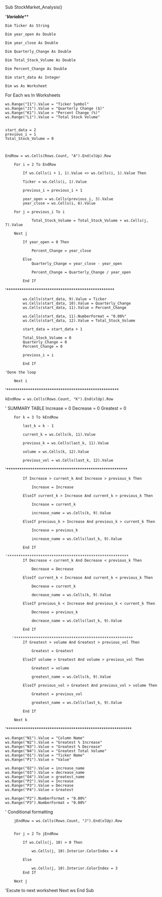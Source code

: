 Sub StockMarket_Analysis()

'*******Variable*********

    Dim Ticker As String
    
    Dim year_open As Double
    
    Dim year_close As Double
    
    Dim Quarterly_Change As Double
    
    Dim Total_Stock_Volume As Double
    
    Dim Percent_Change As Double
    
    Dim start_data As Integer
    
    Dim ws As Worksheet


For Each ws In Worksheets

    

    ws.Range("I1").Value = "Ticker Symbol"
    ws.Range("J1").Value = "Quarterly Change ($)"
    ws.Range("K1").Value = "Percent Change (%)"
    ws.Range("L1").Value = "Total Stock Volume"

    
    start_data = 2
    previous_i = 1
    Total_Stock_Volume = 0

    

    EndRow = ws.Cells(Rows.Count, "A").End(xlUp).Row

        For i = 2 To EndRow

            If ws.Cells(i + 1, 1).Value <> ws.Cells(i, 1).Value Then

            Ticker = ws.Cells(i, 1).Value

            previous_i = previous_i + 1

            year_open = ws.Cells(previous_i, 3).Value
            year_close = ws.Cells(i, 6).Value

        For j = previous_i To i

                Total_Stock_Volume = Total_Stock_Volume + ws.Cells(j, 7).Value

        Next j

            If year_open = 0 Then

                Percent_Change = year_close

            Else
                Quarterly_Change = year_close - year_open

                Percent_Change = Quarterly_Change / year_open

            End If
'**************************************************

            ws.Cells(start_data, 9).Value = Ticker
            ws.Cells(start_data, 10).Value = Quarterly_Change
            ws.Cells(start_data, 11).Value = Percent_Change

            ws.Cells(start_data, 11).NumberFormat = "0.00%"
            ws.Cells(start_data, 12).Value = Total_Stock_Volume

            start_data = start_data + 1

            Total_Stock_Volume = 0
            Quarterly_Change = 0
            Percent_Change = 0

            previous_i = i

            End If

    'Done the loop

        Next i

'****************************************************
  
    kEndRow = ws.Cells(Rows.Count, "K").End(xlUp).Row
' SUMMARY TABLE
    Increase = 0
    Decrease = 0
    Greatest = 0

        For k = 3 To kEndRow

            last_k = k - 1

            current_k = ws.Cells(k, 11).Value

            previous_k = ws.Cells(last_k, 11).Value

            volume = ws.Cells(k, 12).Value

            previous_vol = ws.Cells(last_k, 12).Value

   '********************************************************

            If Increase > current_k And Increase > previous_k Then

                Increase = Increase

            ElseIf current_k > Increase And current_k > previous_k Then

                Increase = current_k

                increase_name = ws.Cells(k, 9).Value

            ElseIf previous_k > Increase And previous_k > current_k Then

                Increase = previous_k

                increase_name = ws.Cells(last_k, 9).Value

            End If

    '*******************************************************
            If Decrease < current_k And Decrease < previous_k Then

                Decrease = Decrease

            ElseIf current_k < Increase And current_k < previous_k Then

                Decrease = current_k

                decrease_name = ws.Cells(k, 9).Value

            ElseIf previous_k < Increase And previous_k < current_k Then

                Decrease = previous_k

                decrease_name = ws.Cells(last_k, 9).Value

            End If

       '******************************************************
            If Greatest > volume And Greatest > previous_vol Then

                Greatest = Greatest

            ElseIf volume > Greatest And volume > previous_vol Then

                Greatest = volume

                greatest_name = ws.Cells(k, 9).Value

            ElseIf previous_vol > Greatest And previous_vol > volume Then

                Greatest = previous_vol

                greatest_name = ws.Cells(last_k, 9).Value

            End If

        Next k
  '**********************************************************
    
    ws.Range("N1").Value = "Column Name"
    ws.Range("N2").Value = "Greatest % Increase"
    ws.Range("N3").Value = "Greatest % Decrease"
    ws.Range("N4").Value = "Greatest Total Volume"
    ws.Range("O1").Value = "Ticker Name"
    ws.Range("P1").Value = "Value"

    ws.Range("O2").Value = increase_name
    ws.Range("O3").Value = decrease_name
    ws.Range("O4").Value = greatest_name
    ws.Range("P2").Value = Increase
    ws.Range("P3").Value = Decrease
    ws.Range("P4").Value = Greatest

    ws.Range("P2").NumberFormat = "0.00%"
    ws.Range("P3").NumberFormat = "0.00%"


' Conditional formatting

        jEndRow = ws.Cells(Rows.Count, "J").End(xlUp).Row


        For j = 2 To jEndRow

            If ws.Cells(j, 10) > 0 Then

                ws.Cells(j, 10).Interior.ColorIndex = 4

            Else

                ws.Cells(j, 10).Interior.ColorIndex = 3
            End If

        Next j

'Excute to next worksheet
    Next ws
End Sub


